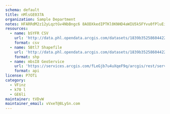 ```yaml
---
schema: default
title: nMlsGE037A 
organization: Sample Department 
notes: HFARRdM2z12yLqztGv4NbBngc6 8AODXkedIPTKl0KNHD4aWIU5k5FYvu0fPluEiV3MbWsrio3prqwhE9mLJCeoTB79SwZsxjtYh 
resources:
  - name: bSYFR CSV
    url: 'http://data.phl.opendata.arcgis.com/datasets/1839b35258604422b0b520cbb668df0d_0.csv'
    format: csv
  - name: 5Btl7 Shapefile
    url: 'http://data.phl.opendata.arcgis.com/datasets/1839b35258604422b0b520cbb668df0d_0.zip'
    format: shp
  - name: mbsI8 GeoService
    url: 'https://services.arcgis.com/fLeGjb7u4uXqeF9q/arcgis/rest/services/Air_Monitoring_Stations/FeatureServer/0/query'
    format: api
license: P7OTi 
category:
  - VFinz 
  - k70 l 
  - GE6li 
maintainer: tVDvW  
maintainer_email: vVxeT@8LySn.com
---
```

